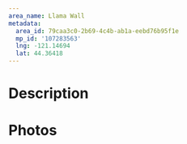 ```yaml
---
area_name: Llama Wall
metadata:
  area_id: 79caa3c0-2b69-4c4b-ab1a-eebd76b95f1e
  mp_id: '107283563'
  lng: -121.14694
  lat: 44.36418
---
```

# Description

# Photos


